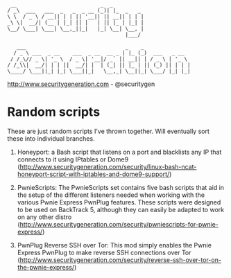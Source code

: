 ```
 __                           _  _          
/ _\  ___   ___  _   _  _ __ (_)| |_  _   _ 
\ \  / _ \ / __|| | | || '__|| || __|| | | |
_\ \|  __/| (__ | |_| || |   | || |_ | |_| |
\__/ \___| \___| \__,_||_|   |_| \__| \__, |
                                      |___/ 

   ___                                _    _               
  / _ \ ___  _ __    ___  _ __  __ _ | |_ (_)  ___   _ __  
 / /_\// _ \| '_ \  / _ \| '__|/ _` || __|| | / _ \ | '_ \ 
/ /_\\|  __/| | | ||  __/| |  | (_| || |_ | || (_) || | | |
\____/ \___||_| |_| \___||_|   \__,_| \__||_| \___/ |_| |_|
```

http://www.securitygeneration.com - @securitygen

Random scripts
=======

These are just random scripts I've thrown together. Will eventually sort these into individual branches.

1. Honeyport: a Bash script that listens on a port and blacklists any IP that connects to it using IPtables or Dome9 (http://www.securitygeneration.com/security/linux-bash-ncat-honeyport-script-with-iptables-and-dome9-support/)

2. PwnieScripts: The PwnieScripts set contains five bash scripts that aid in the setup of the different listeners needed when working with the various Pwnie Express PwnPlug features. These scripts were designed to be used on BackTrack 5, although they can easily be adapted to work on any other distro (http://www.securitygeneration.com/security/pwniescripts-for-pwnie-express/)

3. PwnPlug Reverse SSH over Tor: This mod simply enables the Pwnie Express PwnPlug to make reverse SSH connections over Tor (http://www.securitygeneration.com/security/reverse-ssh-over-tor-on-the-pwnie-express/)
